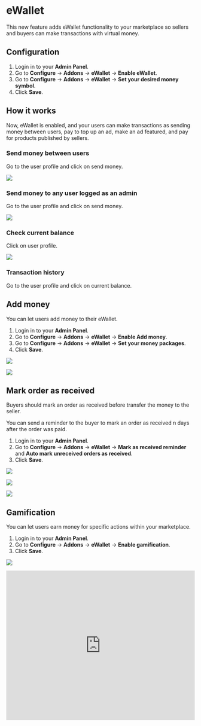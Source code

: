 # eWallet

This new feature adds eWallet functionality to your marketplace so sellers and buyers can make transactions with virtual money.

## Configuration

1.  Login in to your **Admin Panel**.
2.  Go to  **Configure** -> **Addons** -> **eWallet**  ->  **Enable eWallet**.
3.  Go to  **Configure** -> **Addons** -> **eWallet**  ->  **Set your desired money symbol**.
4.  Click  **Save**.

## How it works

Now, eWallet is enabled, and your users can make transactions as sending money between users, pay to top up an ad, make an ad featured, and pay for products published by sellers.

### Send money between users

Go to the user profile and click on send money.

![](https://raw.githubusercontent.com/yclas/guides/master/images/send-money.png)

### Send money to any user logged as an admin

Go to the user profile and click on send money.

![](https://raw.githubusercontent.com/yclas/guides/master/images/send-money-admin.png)

### Check current balance

Click on user profile.

![](https://raw.githubusercontent.com/yclas/guides/master/images/check-current-balance.png)

### Transaction history

Go to the user profile and click on current balance.

## Add money

You can let users add money to their eWallet.

1.  Login in to your **Admin Panel**.
2.  Go to  **Configure** -> **Addons** -> **eWallet**  ->  **Enable Add money**.
3.  Go to  **Configure** -> **Addons** -> **eWallet**  ->  **Set your money packages**.
4.  Click  **Save**.

![](https://raw.githubusercontent.com/yclas/guides/master/images/add-money-1.png)

![](https://raw.githubusercontent.com/yclas/guides/master/images/add-money-2.png)

## Mark order as received

Buyers should mark an order as received before transfer the money to the seller.

You can send a reminder to the buyer to mark an order as received n days after the order was paid.

1.  Login in to your **Admin Panel**.
2.  Go to  **Configure** -> **Addons** -> **eWallet**  ->  **Mark as received reminder** and **Auto mark unreceived orders as received**.
4.  Click  **Save**.

![](https://raw.githubusercontent.com/yclas/guides/master/images/mark-as-received-1.png)

![](https://raw.githubusercontent.com/yclas/guides/master/images/mark-as-received-2.png)

![](https://raw.githubusercontent.com/yclas/guides/master/images/mark-as-received-3.png)

## Gamification

You can let users earn money for specific actions within your marketplace.

1.  Login in to your **Admin Panel**.
2.  Go to  **Configure** -> **Addons** -> **eWallet**  ->  **Enable gamification**.
4.  Click  **Save**.

![](https://raw.githubusercontent.com/yclas/guides/master/images/gamification.png)


<iframe width="100%" height="400px" src="https://www.youtube.com/embed/ydMm3J3sZic" title="Yclas video" frameborder="0" allow="accelerometer; autoplay; clipboard-write; encrypted-media; gyroscope; picture-in-picture" allowfullscreen></iframe>
 
